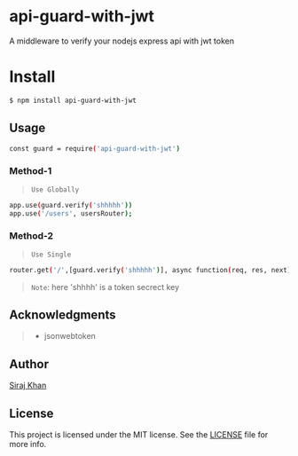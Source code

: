 # api-guard-with-jwt
A middleware to verify your nodejs express api with jwt token

# Install

```bash
$ npm install api-guard-with-jwt
```

## Usage
``` bash
const guard = require('api-guard-with-jwt')
```

### Method-1
>`Use Globally`
``` bash
app.use(guard.verify('shhhhh'))
app.use('/users', usersRouter);
```
### Method-2
>`Use Single`
``` bash
router.get('/',[guard.verify('shhhhh')], async function(req, res, next) {});
```

> `Note`: here 'shhhh' is a token secrect key

## Acknowledgments 
> * jsonwebtoken

## Author

[Siraj Khan]()

## License

This project is licensed under the MIT license. See the [LICENSE](LICENSE) file for more info.
